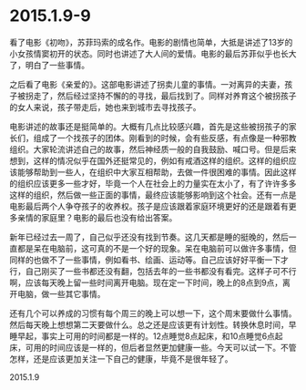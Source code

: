 2015.1.9-9
===========

看了电影《初吻》，苏菲玛索的成名作。电影的剧情也简单，大抵是讲述了13岁的小女孩情窦初开的状态。同时也讲述了大人间的爱情。电影的最后苏菲似乎也长大了，明白了一些事情。

之后看了电影《亲爱的》。这部电影讲述了拐卖儿童的事情。一对离异的夫妻，孩子被拐走了，然后经过坚持不懈的的寻找，最后找到了。同样对养育这个被拐孩子的女人来说，孩子带走后，她也来到城市去寻找孩子。

电影讲述的故事还是挺简单的。大概有几点比较感兴趣，首先是这些被拐孩子的家长们，组成了一个找孩子的团体。刚看到的时候，会有些反感，有点像是一种邪教组织。大家轮流讲述自己的故事，然后神经质一般的自我鼓励、喊口号。但是后来想到，这样的情况似乎在国外还挺常见的，例如有戒酒这样的组织。这样的组织应该能够帮助到一些人，在组织中大家互相帮助，去做一件很困难的事情。因此这样的组织应该更多一些才好，毕竟一个人在社会上的力量实在太小了，有了许许多多这样的组织，然后做一些正面的事情，最终应该能够影响到这个社会。还有一点是电影最后两个人争夺孩子的收养权。孩子是应该跟着家庭环境更好的还是跟着有更多亲情的家庭里？电影的最后也没有给出答案。

新年已经过去一周了，自己似乎还没有找到节奏。这几天都是睡的挺晚的，然后一直都是呆在电脑前，这可真的不是一个好的现象。呆在电脑前可以做许多事情，但同样的也做不了一些事情，例如看书、绘画、运动等。自己应该好好平衡一下才行，自己刚买了一些书都还没有翻，包括去年的一些书都没有看完。这样子可不行啊，应该每天晚上留一些时间离开电脑。现在定一下时间，晚上的8点到9点，离开电脑，做一些其它事情。

还有几个可以养成的习惯有每个周三的晚上可以想一下，这个周末要做什么事情。然后每天晚上想想第二天要做什么。总之还是应该更有计划性。转换休息时间，早睡早起，事实上可用的时间都是一样的。12点睡觉8点起床，和10点睡觉6点起床，可用的时间应该是一样的，但后者显然更加健康一些。今天可以试一下。不管怎样，还是应该更加关注一下自己的健康，毕竟不是很年轻了。

2015.1.9